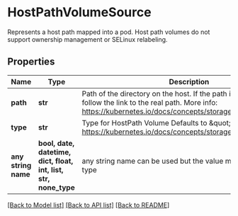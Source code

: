 # HostPathVolumeSource

Represents a host path mapped into a pod. Host path volumes do not support ownership management or SELinux relabeling.

## Properties
Name | Type | Description | Notes
------------ | ------------- | ------------- | -------------
**path** | **str** | Path of the directory on the host. If the path is a symlink, it will follow the link to the real path. More info: https://kubernetes.io/docs/concepts/storage/volumes#hostpath | 
**type** | **str** | Type for HostPath Volume Defaults to \&quot;\&quot; More info: https://kubernetes.io/docs/concepts/storage/volumes#hostpath | [optional] 
**any string name** | **bool, date, datetime, dict, float, int, list, str, none_type** | any string name can be used but the value must be the correct type | [optional]

[[Back to Model list]](../README.md#documentation-for-models) [[Back to API list]](../README.md#documentation-for-api-endpoints) [[Back to README]](../README.md)


